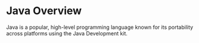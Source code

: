 # Java Overview

Java is a popular, high-level programming language known for its portability across platforms using the Java Development kit.
